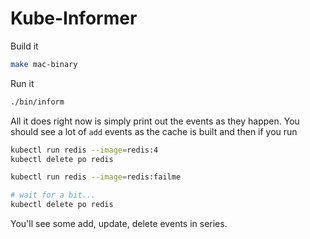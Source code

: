 # Kube-Informer

Build it

```sh
make mac-binary
```

Run it
```sh
./bin/inform
```

All it does right now is simply print out the events as they happen. You should see a lot of `add` events as the cache is built and then if you run

```sh
kubectl run redis --image=redis:4
kubectl delete po redis

kubectl run redis --image=redis:failme

# wait for a bit...
kubectl delete po redis
```

You'll see some add, update, delete events in series.

